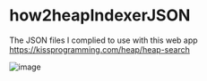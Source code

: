 # how2heapIndexerJSON
The JSON files I complied to use with this web app https://kissprogramming.com/heap/heap-search 

![image](https://user-images.githubusercontent.com/107353602/204125473-d9881355-8a7f-45d6-8539-97756aa4be2e.png)
